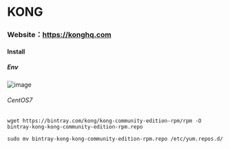 # KONG

### Website：https://konghq.com
#### Install
##### Env 
![image](https://2tjosk2rxzc21medji3nfn1g-wpengine.netdna-ssl.com/wp-content/uploads/2017/08/centos.svg)
###### CentOS7

~~~
wget https://bintray.com/kong/kong-community-edition-rpm/rpm -O bintray-kong-kong-community-edition-rpm.repo

sudo mv bintray-kong-kong-community-edition-rpm.repo /etc/yum.repos.d/
~~~